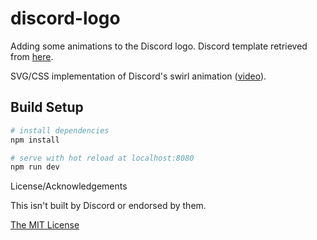 # discord-logo

Adding some animations to the Discord logo. Discord template retrieved from [here](https://discordapp.com/branding).

SVG/CSS implementation of Discord's swirl animation ([video](https://canary.discordapp.com/assets/0bdc0497eb3a19e66f2b1e3d5741634c.webm)).

## Build Setup

``` bash
# install dependencies
npm install

# serve with hot reload at localhost:8080
npm run dev
```

License/Acknowledgements

This isn't built by Discord or endorsed by them.

[The MIT License](https://github.com/NNTin/discord-logo/blob/master/license.md)
